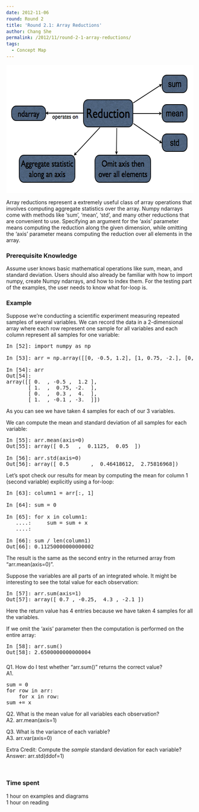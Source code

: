 ```yaml
---
date: 2012-11-06
round: Round 2
title: 'Round 2.1: Array Reductions'
author: Chang She
permalink: /2012/11/round-2-1-array-reductions/
tags:
  - Concept Map
---
```

<p style="text-align: center;">
  <a href="/uploads/2012/11/concept_map.001.png"><img class="size-full wp-image-986 aligncenter" title="concept_map.001" src="/uploads/2012/11/concept_map.001.png" alt="" width="635" height="344" /></a>
</p>

Array reductions represent a extremely useful class of array operations that involves computing aggregate statistics over the array. Numpy ndarrays come with methods like &#8216;sum&#8217;, &#8216;mean&#8217;, &#8216;std&#8217;, and many other reductions that are convenient to use. Specifying an argument for the &#8216;axis&#8217; parameter means computing the reduction along the given dimension, while omitting the &#8216;axis&#8217; parameter means computing the reduction over all elements in the array.

### **Prerequisite Knowledge**

Assume user knows basic mathematical operations like sum, mean, and standard deviation. Users should also already be familiar with how to import numpy, create Numpy ndarrays, and how to index them. For the testing part of the examples, the user needs to know what for-loop is.

### **Example**

Suppose we&#8217;re conducting a scientific experiment measuring repeated samples of several variables. We can record the data in a 2-dimensional array where each row represent one sample for all variables and each column represent all samples for one variable:

<pre>In [52]: import numpy as np

In [53]: arr = np.array([[0, -0.5, 1.2], [1, 0.75, -2.], [0, 0.3, 4], [1, -0.1, -3.]])

In [54]: arr
Out[54]: 
array([[ 0.  , -0.5 ,  1.2 ],
       [ 1.  ,  0.75, -2.  ],
       [ 0.  ,  0.3 ,  4.  ],
       [ 1.  , -0.1 , -3.  ]])</pre>

As you can see we have taken 4 samples for each of our 3 variables.

We can compute the mean and standard deviation of all samples for each variable:

<pre>In [55]: arr.mean(axis=0)
Out[55]: array([ 0.5   ,  0.1125,  0.05  ])

In [56]: arr.std(axis=0)
Out[56]: array([ 0.5       ,  0.46418612,  2.75816968])</pre>

Let&#8217;s spot check our results for mean by computing the mean for column 1 (second variable) explicitly using a for-loop:

<pre>In [63]: column1 = arr[:, 1]

In [64]: sum = 0

In [65]: for x in column1:
   ....:     sum = sum + x
   ....:     

In [66]: sum / len(column1)
Out[66]: 0.11250000000000002</pre>

The result is the same as the second entry in the returned array from &#8220;arr.mean(axis=0)&#8221;.

Suppose the variables are all parts of an integrated whole. It might be interesting to see the total value for each observation:

<pre>In [57]: arr.sum(axis=1)
Out[57]: array([ 0.7 , -0.25,  4.3 , -2.1 ])</pre>

Here the return value has 4 entries because we have taken 4 samples for all the variables.

If we omit the &#8216;axis&#8217; parameter then the computation is performed on the entire array:

<pre>In [58]: arr.sum()
Out[58]: 2.6500000000000004</pre>

### 

Q1. How do I test whether &#8220;arr.sum()&#8221; returns the correct value?  
A1.

<pre>sum = 0
for row in arr:
    for x in row:
sum += x</pre>

Q2. What is the mean value for all variables each observation?  
A2. arr.mean(axis=1)

Q3. What is the variance of each variable?  
A3. arr.var(axis=0)

Extra Credit: Compute the *sample* standard deviation for each variable?  
Answer: arr.std(ddof=1)

&nbsp;

### Time spent

1 hour on examples and diagrams  
1 hour on reading
